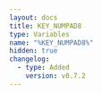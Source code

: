 ```yaml
---
layout: docs
title: KEY_NUMPAD8
type: Variables
name: "%KEY_NUMPAD8%"
hidden: true
changelog:
  - type: Added
    version: v0.7.2
---
```

